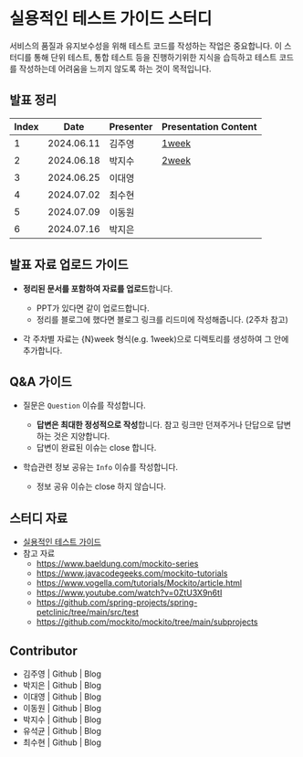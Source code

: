 # 실용적인 테스트 가이드 스터디

서비스의 품질과 유지보수성을 위해 테스트 코드를 작성하는 작업은 중요합니다. 이 스터디를 통해 단위 테스트, 통합 테스트 등을 진행하기위한 지식을 습득하고 테스트 코드를 작성하는데 어려움을 느끼지 않도록 하는 것이 목적입니다.

## 발표 정리

| Index | Date | Presenter | Presentation Content |
| --- | --- | --- | --- |
| 1| 2024.06.11 | 김주영 | [1week](./1week/) |
| 2| 2024.06.18 | 박지수 | [2week](./2week/) |
| 3| 2024.06.25 | 이대영 | |
| 4| 2024.07.02 | 최수현 | |
| 5| 2024.07.09 | 이동원 | |
| 6| 2024.07.16 | 박지은 | |

## 발표 자료 업로드 가이드

- **정리된 문서를 포함하여 자료를 업로드**합니다.
  - PPT가 있다면 같이 업로드합니다.
  - 정리를 블로그에 했다면 블로그 링크를 리드미에 작성해줍니다. (2주차 참고)

- 각 주차별 자료는 {N}week 형식(e.g. 1week)으로 디렉토리를 생성하여 그 안에 추가합니다.

## Q&A 가이드

- 질문은 `Question` 이슈를 작성합니다.
  - **답변은 최대한 정성적으로 작성**합니다. 참고 링크만 던져주거나 단답으로 답변하는 것은 지양합니다.
  - 답변이 완료된 이슈는 close 합니다.

- 학습관련 정보 공유는 `Info` 이슈를 작성합니다.
  - 정보 공유 이슈는 close 하지 않습니다.

## 스터디 자료

- [실용적인 테스트 가이드](https://www.inflearn.com/course/practical-testing-%EC%8B%A4%EC%9A%A9%EC%A0%81%EC%9D%B8-%ED%85%8C%EC%8A%A4%ED%8A%B8-%EA%B0%80%EC%9D%B4%EB%93%9C)
- 참고 자료
    - https://www.baeldung.com/mockito-series
    - https://www.javacodegeeks.com/mockito-tutorials
    - https://www.vogella.com/tutorials/Mockito/article.html
    - https://www.youtube.com/watch?v=0ZtU3X9n6tI
    - https://github.com/spring-projects/spring-petclinic/tree/main/src/test
    - https://github.com/mockito/mockito/tree/main/subprojects

## Contributor

- 김주영 | Github | Blog
- 박지은 | Github | Blog
- 이대영 | Github | Blog
- 이동원 | Github | Blog
- 박지수 | Github | Blog
- 유석균 | Github | Blog
- 최수현 | Github | Blog
